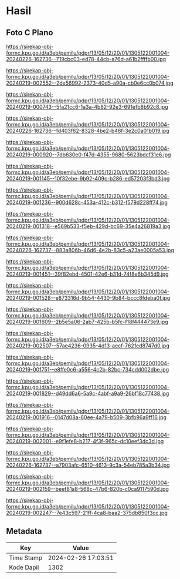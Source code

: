 # Hasil

## Foto C Plano

https://sirekap-obj-formc.kpu.go.id/a3eb/pemilu/pdpr/13/05/12/20/01/1305122001004-20240226-162736--719cbc03-ed78-44cb-a76d-a61b2ffffb00.jpg

https://sirekap-obj-formc.kpu.go.id/a3eb/pemilu/pdpr/13/05/12/20/01/1305122001004-20240219-002552--2de56992-2373-40d5-a90a-cb0e6cc0b074.jpg

https://sirekap-obj-formc.kpu.go.id/a3eb/pemilu/pdpr/13/05/12/20/01/1305122001004-20240219-000743--5fa21cc6-1a3a-4b82-92e3-691efb8b92c8.jpg

https://sirekap-obj-formc.kpu.go.id/a3eb/pemilu/pdpr/13/05/12/20/01/1305122001004-20240226-162736--fd403f62-8328-4be2-b46f-3e2c0a01b019.jpg

https://sirekap-obj-formc.kpu.go.id/a3eb/pemilu/pdpr/13/05/12/20/01/1305122001004-20240219-000920--7db630e0-f47d-4355-9680-5623bdcf31e6.jpg

https://sirekap-obj-formc.kpu.go.id/a3eb/pemilu/pdpr/13/05/12/20/01/1305122001004-20240219-001145--10f32ebe-9b92-409c-b286-ed57203f3bd3.jpg

https://sirekap-obj-formc.kpu.go.id/a3eb/pemilu/pdpr/13/05/12/20/01/1305122001004-20240219-001236--900d628c-453a-412c-b312-f579d228ff74.jpg

https://sirekap-obj-formc.kpu.go.id/a3eb/pemilu/pdpr/13/05/12/20/01/1305122001004-20240219-001318--e569b533-f5eb-429d-bc69-35e4a26819a3.jpg

https://sirekap-obj-formc.kpu.go.id/a3eb/pemilu/pdpr/13/05/12/20/01/1305122001004-20240226-162737--883a806b-46d6-4e2b-83c5-a23ae0005a53.jpg

https://sirekap-obj-formc.kpu.go.id/a3eb/pemilu/pdpr/13/05/12/20/01/1305122001004-20240219-001451--39f82ebd-4501-42e6-b31d-74f8e6b345d9.jpg

https://sirekap-obj-formc.kpu.go.id/a3eb/pemilu/pdpr/13/05/12/20/01/1305122001004-20240219-001528--e873316d-9b54-4430-9b84-bccc8fdeba0f.jpg

https://sirekap-obj-formc.kpu.go.id/a3eb/pemilu/pdpr/13/05/12/20/01/1305122001004-20240219-001609--2b5e5a06-2ab7-425b-b5fc-f18f444473e9.jpg

https://sirekap-obj-formc.kpu.go.id/a3eb/pemilu/pdpr/13/05/12/20/01/1305122001004-20240219-002507--57ae4236-0935-4d13-aecf-7621ed8747d0.jpg

https://sirekap-obj-formc.kpu.go.id/a3eb/pemilu/pdpr/13/05/12/20/01/1305122001004-20240219-001751--e8ffe0c6-a556-4c2b-82bc-734cdd002dbe.jpg

https://sirekap-obj-formc.kpu.go.id/a3eb/pemilu/pdpr/13/05/12/20/01/1305122001004-20240219-001829--d49dd6a6-5a9c-4abf-a9a9-26bf18c77438.jpg

https://sirekap-obj-formc.kpu.go.id/a3eb/pemilu/pdpr/13/05/12/20/01/1305122001004-20240219-001916--0147d08a-60ee-4a79-b509-3bfb96a9ff16.jpg

https://sirekap-obj-formc.kpu.go.id/a3eb/pemilu/pdpr/13/05/12/20/01/1305122001004-20240219-002001--e9f1efe8-b217-4f3f-965c-dc10eef3dc3d.jpg

https://sirekap-obj-formc.kpu.go.id/a3eb/pemilu/pdpr/13/05/12/20/01/1305122001004-20240226-162737--a7903afc-6510-4613-9c3a-54eb785a3b34.jpg

https://sirekap-obj-formc.kpu.go.id/a3eb/pemilu/pdpr/13/05/12/20/01/1305122001004-20240219-002159--beef81a8-568c-47b6-820b-c0ca9117590d.jpg

https://sirekap-obj-formc.kpu.go.id/a3eb/pemilu/pdpr/13/05/12/20/01/1305122001004-20240219-002247--7e43c597-21ff-4ca8-baa2-375db850f3cc.jpg


## Metadata

| Key        | Value               |
| ---------- | ------------------- |
| Time Stamp | 2024-02-26 17:03:51 |
| Kode Dapil | 1302                |




